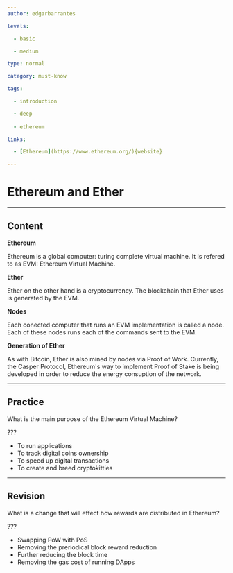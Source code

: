 ```yaml
---
author: edgarbarrantes

levels:

  - basic

  - medium

type: normal

category: must-know

tags:

  - introduction

  - deep
  
  - ethereum

links:

  - [Ethereum](https://www.ethereum.org/){website}

---
```

# Ethereum and Ether

---
## Content

**Ethereum**

Ethereum is a global computer: turing complete virtual machine. It is refered to as EVM: Ethereum Virtual Machine.

**Ether**

Ether on the other hand is a cryptocurrency. The blockchain that Ether uses is generated by the EVM.

**Nodes**

Each conected computer that runs an EVM implementation is called a node. Each of these nodes runs each of the commands sent to the EVM.

**Generation of Ether**

As with Bitcoin, Ether is also mined by nodes via Proof of Work. Currently, the Casper Protocol, Ethereum's way to implement Proof of Stake is being developed in order to reduce the energy consuption of the network.

---
## Practice

What is the main purpose of the Ethereum Virtual Machine?

???

* To run applications
* To track digital coins ownership
* To speed up digital transactions
* To create and breed cryptokitties

---
## Revision

What is a change that will effect how rewards are distributed in Ethereum?

???

* Swapping PoW with PoS
* Removing the preriodical block reward reduction
* Further reducing the block time
* Removing the gas cost of running DApps

